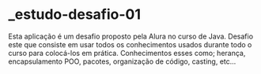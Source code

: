 # _estudo-desafio-01
Esta aplicação é um desafio proposto pela Alura no curso de Java. Desafio este que consiste em usar todos os conhecimentos usados durante todo o curso para colocá-los em prática. Conhecimentos esses como; herança, encapsulamento POO, pacotes, organização de código, casting, etc...
